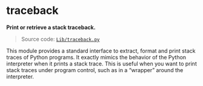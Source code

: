 # traceback

**Print or retrieve a stack traceback.**

> Source code: [`Lib/traceback.py`](https://github.com/python/cpython/tree/3.12/Lib/traceback.py)

This module provides a standard interface to extract, format and print stack traces of Python programs. It exactly mimics the behavior of the Python interpreter when it prints a stack trace. This is useful when you want to print stack traces under program control, such as in a “wrapper” around the interpreter.